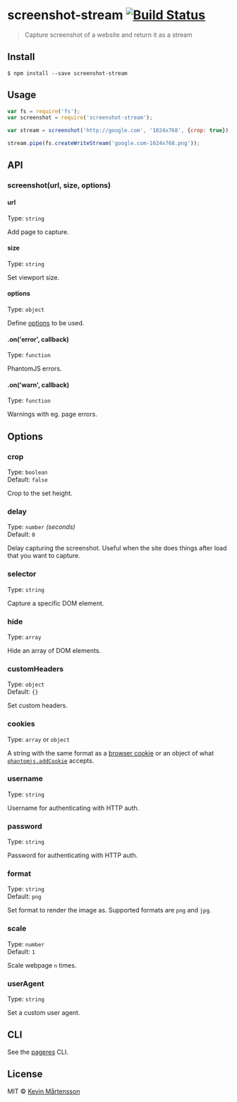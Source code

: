 # screenshot-stream [![Build Status](http://img.shields.io/travis/kevva/screenshot-stream.svg?style=flat)](https://travis-ci.org/kevva/screenshot-stream)

> Capture screenshot of a website and return it as a stream


## Install

```
$ npm install --save screenshot-stream
```


## Usage

```js
var fs = require('fs');
var screenshot = require('screenshot-stream');

var stream = screenshot('http://google.com', '1024x768', {crop: true});

stream.pipe(fs.createWriteStream('google.com-1024x768.png'));
```


## API

### screenshot(url, size, options)

#### url

Type: `string`

Add page to capture.

#### size

Type: `string`

Set viewport size.

#### options

Type: `object`

Define [options](#options) to be used.

#### .on('error', callback)

Type: `function`

PhantomJS errors.

#### .on('warn', callback)

Type: `function`

Warnings with eg. page errors.


## Options

### crop

Type: `boolean`  
Default: `false`

Crop to the set height.

### delay

Type: `number` *(seconds)*  
Default: `0`

Delay capturing the screenshot. Useful when the site does things after load that you want to capture.

### selector

Type: `string`

Capture a specific DOM element.

### hide

Type: `array`

Hide an array of DOM elements.

### customHeaders

Type: `object`  
Default: `{}`

Set custom headers.

### cookies

Type: `array` or `object`

A string with the same format as a [browser cookie](http://en.wikipedia.org/wiki/HTTP_cookie) or an object of what [`phantomjs.addCookie`](http://phantomjs.org/api/phantom/method/add-cookie.html) accepts.

### username

Type: `string`

Username for authenticating with HTTP auth.

### password

Type: `string`

Password for authenticating with HTTP auth.

### format

Type: `string`  
Default: `png`

Set format to render the image as. Supported formats are `png` and `jpg`.

### scale

Type: `number`  
Default: `1`

Scale webpage `n` times.

### userAgent

Type: `string`

Set a custom user agent.


## CLI

See the [pageres](https://github.com/sindresorhus/pageres#usage) CLI.


## License

MIT © [Kevin Mårtensson](https://github.com/kevva)
